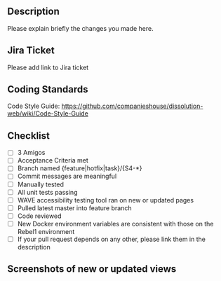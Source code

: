 ## Description

Please explain briefly the changes you made here.

## Jira Ticket

Please add link to Jira ticket

## Coding Standards

Code Style Guide: https://github.com/companieshouse/dissolution-web/wiki/Code-Style-Guide

## Checklist

- [ ] 3 Amigos
- [ ] Acceptance Criteria met
- [ ] Branch named {feature|hotfix|task}/{S4-*}
- [ ] Commit messages are meaningful
- [ ] Manually tested
- [ ] All unit tests passing
- [ ] WAVE accessibility testing tool ran on new or updated pages
- [ ] Pulled latest master into feature branch
- [ ] Code reviewed
- [ ] New Docker environment variables are consistent with those on the Rebel1 environment
- [ ] If your pull request depends on any other, please link them in the description

## Screenshots of new or updated views
